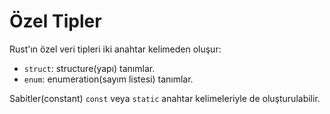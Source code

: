 # Özel Tipler

Rust'ın özel veri tipleri iki anahtar kelimeden oluşur:

* `struct`: structure(yapı) tanımlar.
* `enum`: enumeration(sayım listesi) tanımlar.

Sabitler(constant) `const` veya `static` anahtar kelimeleriyle de oluşturulabilir.